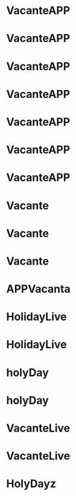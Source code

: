 # VacanteAPP
# VacanteAPP
# VacanteAPP
# VacanteAPP
# VacanteAPP
# VacanteAPP
# VacanteAPP
# Vacante
# Vacante
# Vacante
# APPVacanta
# HolidayLive
# HolidayLive
# holyDay
# holyDay
# VacanteLive
# VacanteLive
# HolyDayz
